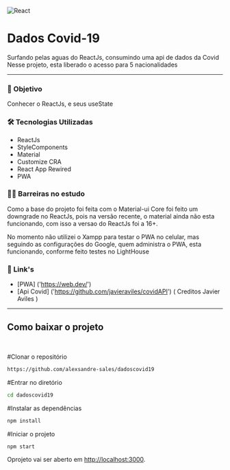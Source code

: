 ![React](https://img.shields.io/badge/React-20232A?style=for-the-badge&logo=react&logoColor=61DAFB)

# Dados Covid-19

Surfando pelas aguas do ReactJs, consumindo uma api de dados da Covid
Nesse projeto, esta liberado o acesso para 5 nacionalidades

---

### 🎯 Objetivo

Conhecer o ReactJs, e seus useState

### 🛠 Tecnologias Utilizadas

- ReactJs
- StyleComponents
- Material
- Customize CRA
- React App Rewired
- PWA

### 🧗‍♂️ Barreiras no estudo

Como a base do projeto foi feita com o Material-ui Core
foi feito um downgrade no ReactJs, pois na versão recente, o material ainda não esta funcionando, com isso a versao do ReactJs foi a 16+.

No momento não utilizei o Xampp para testar o PWA no celular, mas seguindo as configurações do Google, quem administra o PWA, esta funcionando, conforme feito testes no LightHouse

### 🔗 Link's

- [PWA] ('https://web.dev/')
- [Api Covid] ('https://github.com/javieraviles/covidAPI') ( Creditos Javier Aviles )

---

## Como baixar o projeto

<br>

#Clonar o repositório

```bash
https://github.com/alexsandre-sales/dadoscovid19
```

#Entrar no diretório

```bash
cd dadoscovid19
```

#Instalar as dependências

```bash
npm install
```

#Iniciar o projeto

```bash
npm start
```

Oprojeto vai ser aberto em [http://localhost:3000](http://localhost:3000).
